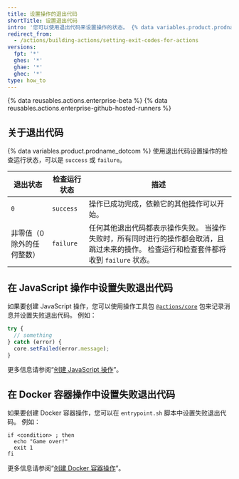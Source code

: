 ```yaml
---
title: 设置操作的退出代码
shortTitle: 设置退出代码
intro: '您可以使用退出代码来设置操作的状态。 {% data variables.product.prodname_dotcom %} 显示状态以指示操作通过还是失败。'
redirect_from:
  - /actions/building-actions/setting-exit-codes-for-actions
versions:
  fpt: '*'
  ghes: '*'
  ghae: '*'
  ghec: '*'
type: how_to
---
```


{% data reusables.actions.enterprise-beta %}
{% data reusables.actions.enterprise-github-hosted-runners %}

## 关于退出代码

{% data variables.product.prodname_dotcom %} 使用退出代码设置操作的检查运行状态，可以是 `success` 或 `failure`。

| 退出状态           | 检查运行状态    | 描述                                                                          |
| -------------- | --------- | --------------------------------------------------------------------------- |
| `0`            | `success` | 操作已成功完成，依赖它的其他操作可以开始。                                                       |
| 非零值（0 除外的任何整数） | `failure` | 任何其他退出代码都表示操作失败。 当操作失败时，所有同时进行的操作都会取消，且跳过未来的操作。 检查运行和检查套件都将收到 `failure` 状态。 |

## 在 JavaScript 操作中设置失败退出代码

如果要创建 JavaScript 操作，您可以使用操作工具包 [`@actions/core`](https://github.com/actions/toolkit/tree/main/packages/core) 包来记录消息并设置失败退出代码。 例如：

```javascript
try {
  // something
} catch (error) {
  core.setFailed(error.message);
}
```

更多信息请参阅“[创建 JavaScript 操作](/articles/creating-a-javascript-action)”。

## 在 Docker 容器操作中设置失败退出代码

如果要创建 Docker 容器操作，您可以在 `entrypoint.sh` 脚本中设置失败退出代码。 例如：

```
if <condition> ; then
  echo "Game over!"
  exit 1
fi
```

更多信息请参阅“[创建 Docker 容器操作](/articles/creating-a-docker-container-action)”。
